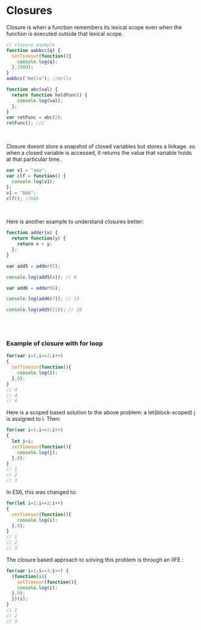 # Closures
Closure is when a function remembers its lexical scope even when the function is executed outside that lexical scope.
```javascript
// closure example
function aabbcc(q) {
  setTimeout(function(){
    console.log(q);
  },1000);
}
aabbcc("Hello"); //Hello

function abc(val) {
  return function holdFunc() {
    console.log(val);
  };
}
var retFunc = abc(2);
retFunc(); //2
```
</br>

Closure doesnt store a snapshot of closed variables but stores a linkage. so when a closed variable is accessed, it returns the value that variable holds at that particular time.
```javascript
var v1 = "aaa";
var clf = function() {
  console.log(v1);
};
v1 = "bbb";
clf(); //bbb
```
</br>

Here is another example to understand closures better:
```javascript
function adder(x) {
  return function(y) {
    return x + y;
  };
}

var add5 = adder(5);

console.log(add5(4)); // 9

var add6 = adder(6);

console.log(add6(7)); // 13

console.log(add5(21)); // 26
```
</br></br>
### Example of closure with for loop

```javascript
for(var i=1;i<=3;i++)
{
  setTimeout(function(){
    console.log(i);
  },0);
}
// 4
// 4
// 4
```
Here is a scoped based solution to the above problem:  a let(block-scoped) j is assigned to i. Then:
``` javascript
for(var i=1;i<=3;i++)
{
  let j=i;
  setTimeout(function(){
    console.log(j);
  },0);
}
// 1
// 2
// 3
```
In ES6, this was changed to:
```javascript
for(let i=1;i<=3;i++)
{
  setTimeout(function(){
    console.log(i);
  },0);
}
// 1
// 2
// 3
```
The closure based  approach to solving this problem is through an IIFE :
```javascript
for(var i=1;i<=3;i++) {
  (function(i){
    setTimeout(function(){
    console.log(i);
  },0);
  })(i);
}
// 1
// 2
// 3
```


